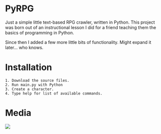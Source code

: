 # PyRPG

Just a simple little text-based RPG crawler, written in Python. This project was born out of an instructional lesson
I did for a friend teaching them the basics of programming in Python.

Since then I added a few more little bits of functionality. Might expand it later... who knows.

# Installation 

```
1. Download the source files.
2. Run main.py with Python
3. Create a character.
4. Type help for list of available commands.
```

# Media
![](https://i.imgur.com/2rKCTBO.png)
